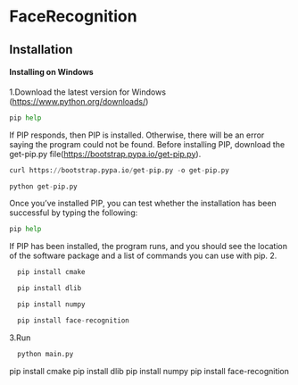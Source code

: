 # FaceRecognition

## Installation
#### Installing on Windows
1.Download the latest version for Windows (https://www.python.org/downloads/)
  ```python
  pip help
  ```
If PIP responds, then PIP is installed. Otherwise, there will be an error saying the program could not be found.
Before installing PIP, download the get-pip.py file(https://bootstrap.pypa.io/get-pip.py).
  ```python
  curl https://bootstrap.pypa.io/get-pip.py -o get-pip.py
  ```


  ```python
  python get-pip.py
  ```
Once you’ve installed PIP, you can test whether the installation has been successful by typing the following:
  ```python
  pip help
  ```
If PIP has been installed, the program runs, and you should see the location of the software package and a list of commands you can use with pip.
2. 
```python
  pip install cmake
```
```python
  pip install dlib
  ```
```python
  pip install numpy
  ```
```python
  pip install face-recognition
```
3.Run 
```python
  python main.py
```





















pip install cmake
pip install dlib
pip install numpy
pip install face-recognition
